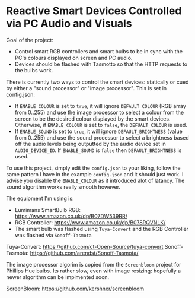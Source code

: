 # Reactive Smart Devices Controlled via PC Audio and Visuals

Goal of the project:
 - Control smart RGB controllers and smart bulbs to be in sync with the PC's colours displayed on screen and PC audio.
 - Devices should be flashed with Tasmotto so that the HTTP requests to the bulbs work.
 
There is currently two ways to control the smart devices: statically or cued by either a "sound processor" or "image processor". This is set in config.json:
 - If `ENABLE_COLOUR` is set to `true`, it will ignore `DEFAULT_COLOUR` (RGB array from 0..255) and use the image processor to select a colour from the screen to be the desired colour displayed by the smart devices. Otherwise, if `ENABLE_COLOUR` is set to `false`, the `DEFUALT_COLOUR` is used.
 - If `ENABLE_SOUND` is set to `true`, it will ignore `DEFAULT_BRIGHTNESS` (value from 0..255) and use the sound processor to select a brightness based off the audio levels being outputted by the audio device set in `AUDIO_DEVICE_ID`. If `ENABLE_SOUND` is `false` then `DEFAULT_BRIGHTNESS` is used.
 
To use this project, simply edit the `config.json` to your liking, follow the same pattern I have in the example `config.json` and it should just work. I advise you disable the `ENABLE_COLOUR` as it introduced alot of latancy. The sound algorithm works really smooth however.
 
The equipment I'm using is:
 - Lumimans SmartBulb RGB: https://www.amazon.co.uk/dp/B07DW539RR/
 - RGB Controller: https://www.amazon.co.uk/dp/B078RQVNLK/
 - The smart bulb was flashed using `Tuya-Convert` and the RGB Controller was flashed via `Sonoff-Tasmota`
 
Tuya-Convert: https://github.com/ct-Open-Source/tuya-convert
Sonoff-Tasmota: https://github.com/arendst/Sonoff-Tasmota/

The image processor algorim is copied from the `Screenbloom` project for Phillips Hue bulbs. Its rather slow, even with image resizing: hopefully a newer algorithm can be implmented soon.

ScreenBloom: https://github.com/kershner/screenbloom



